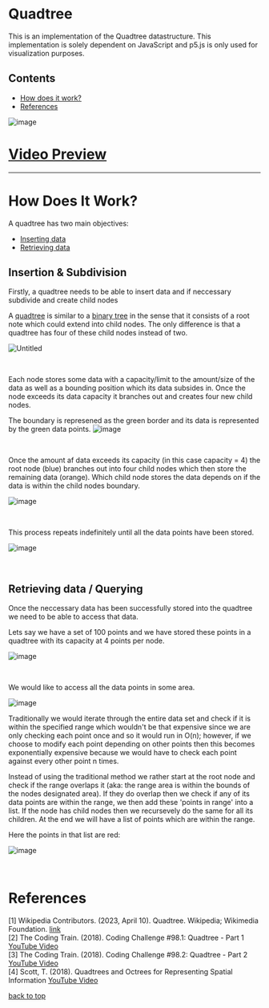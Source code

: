 # <a name="top">Quadtree</a>
This is an implementation of the Quadtree datastructure. This implementation is solely dependent on JavaScript and p5.js is only used for visualization purposes.

## Contents
+ [How does it work?](#how-does-it-work)
+ [References](#references)

![image](https://github.com/IncorrectPleaseTryAgain/Quadtree/assets/99939034/da3ce7c2-ffc4-43a9-91dc-4189921a1ef2)
# <a href="https://www.youtube.com/watch?v=xIZivrdn8v0">Video Preview</a>

----

# <a name="how-does-it-work">How Does It Work?</a>

A quadtree has two main objectives:
+ [Inserting data](#inserting-subdividing)
+ [Retrieving data](#query)


## <a name="inserting-subdividing">Insertion & Subdivision</a>
Firstly, a quadtree needs to be able to insert data and if neccessary subdivide and create child nodes

A <a href="https://en.wikipedia.org/wiki/Quadtree#:~:text=A%20quadtree%20is%20a%20tree,into%20four%20quadrants%20or%20regions.">quadtree</a>
is similar to a 
<a href="https://en.wikipedia.org/wiki/Binary_tree#:~:text=A%20binary%20tree%20is%20a%20rooted%20tree%20that%20is%20also,to%20it%20a%20level%20below.">binary tree</a>
in the sense that it consists of a root note which could extend into child nodes. The only difference is that a quadtree has four of these child nodes instead of two.

![Untitled](https://github.com/IncorrectPleaseTryAgain/Quadtree/assets/99939034/3b6dde54-2ae6-45a2-9fcc-15856d730855)

<br>

Each node stores some data with a capacity/limit to the amount/size of the data as well as a bounding position which its data subsides in. Once the node exceeds its data capacity it branches out and creates four new child nodes.

The boundary is represened as the green border and its data is represented by the green data points.
![image](https://github.com/IncorrectPleaseTryAgain/Quadtree/assets/99939034/60cd7466-b639-47cd-a4a9-5784b11cb6b7)
  
<br>

Once the amount af data exceeds its capacity (in this case capacity = 4) the root node (blue) branches out into four child nodes which then store the remaining data (orange). Which child node stores the data depends on if the data is within the child nodes boundary.

![image](https://github.com/IncorrectPleaseTryAgain/Quadtree/assets/99939034/bd0b930c-ca0c-4943-ae42-0cc54593b1da)

<br>

This process repeats indefinitely until all the data points have been stored.

![image](https://github.com/IncorrectPleaseTryAgain/Quadtree/assets/99939034/a9bc5281-6267-4375-b6eb-7ea831e222f7)

<br>

## <a name="query">Retrieving data / Querying</a>
Once the neccessary data has been successfully stored into the quadtree we need to be able to access that data.

Lets say we have a set of 100 points and we have stored these points in a quadtree with its capacity at 4 points per node.

![image](https://github.com/IncorrectPleaseTryAgain/Quadtree/assets/99939034/22c01890-bc46-4446-aa45-ea379251edbd)

<br>

We would like to access all the data points in some area.

![image](https://github.com/IncorrectPleaseTryAgain/Quadtree/assets/99939034/95e0fc93-c615-41f3-9d14-8ed4b7da673d)

Traditionally we would iterate through the entire data set and check if it is within the specified range which wouldn't be that expensive since we are only checking each point once and so it would run in O(n); however, if we choose to modify each point depending on other points then this becomes exponentially expensive because we would have to check each point against every other point n times.

Instead of using the traditional method we rather start at the root node and check if the range overlaps it (aka: the range area is within the bounds of the nodes designated area). If they do overlap then we check if any of its data points are within the range, we then add these 'points in range' into a list. If the node has child nodes then we recursevely do the same for all its children. At the end we will have a list of points which are within the range.

Here the points in that list are red:

![image](https://github.com/IncorrectPleaseTryAgain/Quadtree/assets/99939034/fda150e5-2cdd-4173-b38e-8830ff169152)

<br>

# <a name="references">References</a>
[1] Wikipedia Contributors. (2023, April 10). Quadtree. Wikipedia; Wikimedia Foundation. [link](https://en.wikipedia.org/wiki/Quadtree#:~:text=A%20quadtree%20is%20a%20tree,into%20four%20quadrants%20or%20regions)
<br>
[2] The Coding Train. (2018). Coding Challenge #98.1: Quadtree - Part 1 [YouTube Video](https://www.youtube.com/watch?v=OJxEcs0w_kE&t=1897s)
<br>
[3] The Coding Train. (2018). Coding Challenge #98.2: Quadtree - Part 2 [YouTube Video](https://www.youtube.com/watch?v=QQx_NmCIuCY&t=7s)
<br>
‌[4] Scott, T. (2018). Quadtrees and Octrees for Representing Spatial Information [YouTube Video](https://www.youtube.com/watch?v=xFcQaig5Z2A&t=4s)
<br>

[back to top](#top)
